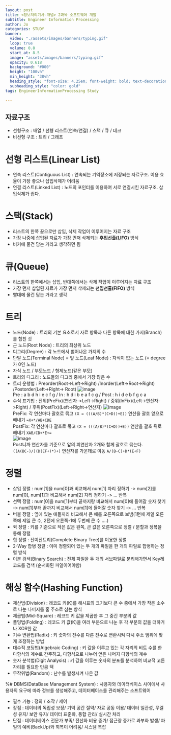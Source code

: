 ```yaml
---
layout: post
title: <정보처리기사-개념> 2과목 소프트웨어 개발
subtitle: Engineer Information Processing
author: Jo
categories: STUDY
banner:
  video: "./assets/images/banners/typing.gif"
  loop: true
  volume: 0.8
  start_at: 8.5
  image: "assets/images/banners/typing.gif"
  opacity: 0.618
  background: "#000"
  height: "100vh"
  min_height: "38vh"
  heading_style: "font-size: 4.25em; font-weight: bold; text-decoration: underline"
  subheading_style: "color: gold"
tags: EngineerInformationProcessing Study

---
```


## 자료구조
- 선형구조 : 배열 / 선형 리스트(연속/연결) / 스택 / 큐 / 데크
- 비선형 구조 : 트리 / 그래프

# 선형 리스트(Linear List)
- 연속 리스트(Contiguous List)
  : 연속되는 기억장소에 저장되는 자료구조. 이용 효율이 가장 좋으나 삽입삭제가 어려움
- 연결 리스트(Linked List)
  : 노드의 포인터를 이용하여 서로 연결시킨 자료구조. 삽입삭제가 쉽다.

# 스택(Stack)
- 리스트의 한쪽 끝으로만 삽입, 삭제 작업이 이루어지는 자료 구조
- 가장 나중에 삽입된 자료가 가장 먼저 삭제되는 <b>후입선출(LIFO)</b> 방식
- 비커에 물건 담는 거라고 생각하면 됨

# 큐(Queue)
- 리스트의 한쪽에서는 삽입, 반대쪽에서는 삭제 작업이 이루어지는 자료 구조
- 가장 먼저 삽입된 자료가 가장 먼저 삭제되는 <b>선입선출(FIFO)</b> 방식
- 빨대에 물건 담는 거라고 생각

# 트리
- 노드(Node) : 트리의 기본 요소로서 자료 항목과 다른 항목에 대한 가지(Branch)를 합친 것
- 근 노드(Root Node) : 트리의 최상위 노드
- 디그리(Degree) : 각 노드에서 뻗어나온 가지의 수
- 단말 노드(Terminal Node) = 잎 노드(Leaf Node) : 자식이 없는 노드 (= degree가 0인 노드)
- 자식 노드 / 부모노드 / 형제노드(같은 부모)
- 트리의 디그리 : 노드들의 디그리 중에서 가장 많은 수
- 트리 운행법 : Preorder(Root->Left->Right) /Inorder(Left->Root->Right) /Postorder(Left->Right-> Root)
  ![image](https://github.com/CheeseYoung/Cheeseyoung.github.io/assets/132384527/d1096650-d1f5-4bf6-b535-08e686bce131) <br>
  Pre : a b d h i e c f g / In : h d i b e a f c g / Post : h i d e b f g c a
- 수식 표기법 : 전위(PreFix)(연산자->Left->Right) / 중위(InFix)(Left->연산자->Right) / 후위(PostFix)(Left->Right->연산자)
  ![image](https://github.com/CheeseYoung/Cheeseyoung.github.io/assets/132384527/64dd6e5a-5168-4718-8d6e-a0c97c7d655c) <br>
  PreFix: 각 연산마다 괄호로 묶고 ``(X = (((A/B)*(C+D))+E))`` 연산을 괄호 앞으로 빼내기 ``=X+*/AB+CDE`` <br>
  PostFix: 각 연산마다 괄호로 묶고 ``(X = (((A/B)*(C+D))+E))`` 연산을 괄호 뒤로 빼내기 ``XAB/CD+*E+=`` <br>
  ![image](https://github.com/CheeseYoung/Cheeseyoung.github.io/assets/132384527/a5aba744-a7e6-4fa8-a998-8f3683c3c464) <br>
  Post니까 연산자를 기준으로 앞의 피연산자 2개와 함께 괄호로 묶는다. ``((A(BC-)/)(D(EF+)*)+)`` 연산자를 가운데로 이동 ``A/(B-C)+D*(E+F)``

# 정렬
- 삽입 정렬 : num[1]을 num[0]과 비교해서 num[1] 자리 정하기 -> num[2]를 num[0], num[1]과 비교해서 num[2] 자리 정하기 -> ... 반복
- 선택 정렬 : num[0]을 num[1]부터 끝까지랑 비교해서 num[0]에 들어갈 숫자 찾기 -> num[1]부터 끝까지 비교해서 num[1]에 들어갈 숫자 찾기 -> ... 반복
- 버블 정렬 : 옆에 있는 애들끼리 비교해서 큰 애를 오른쪽으로 보냄(1턴에 제일 오른쪽에 제일 큰 수, 2턴에 오른쪽-1에 두번째 큰 수 ....)
- 퀵 정렬 : 키를 기준으로 작은 값은 왼쪽, 큰 값은 오른쪽으로 정렬 / 분할과 정복을 통해 정렬
- 힙 정렬 : 전이진트리(Complete Binary Tree)를 이용한 정렬
- 2-Way 합병 정렬 : 이미 정렬되어 있는 두 개의 파일을 한 개의 파일로 합병하는 정렬 방식
- 이분 검색(Binary Search) : 전체 파일을 두 개의 서브파일로 분리해가면서 Key레코드를 검색 (순서화된 파일이어야함)

# 해싱 함수(Hashing Function)
- 제산법(Division) : 레코드 키(K)를 해시표의 크기보다 큰 수 중에서 가장 작은 소수로 나눈 나머지를 홈 주소로 삼는 방식
- 제곱법(Mid-Square) : 레코드 키 값을 제곱한 후 그 중간 부분의 값
- 폴딩법(Folding) : 레코드 키 값(K)을 여러 부분으로 나눈 후 각 부분의 값을 더하거나 XOR한 값
- 기수 변환법(Radix) : 키 숫자의 진수를 다른 진수로 변환시켜 다시 주소 범위에 맞게 조정하는 방법
- 대수적 코딩법(Algebraic Coding) : 키 값을 이루고 있는 각 자리의 비트 수를 한 다항식의 계수로 간주하고, 다항식으로 나누어 얻은 나머지 다항식의 계수
- 숫자 분석법(Digit Analysis) : 키 값을 이루는 숫자의 분포를 분석하여 비교적 고른 자리를 필요한 만큼 택
- 무작위법(Random) : 난수를 발생시켜 나온 값

%# DBMS(DataBase Management System)
: 사용자와 데이터베이스 사이에서 사용자의 요구에 따라 정보를 생성해주고, 데이터베이스를 관리해주는 소프트웨어
- 필수 기능 : 정의 / 조작 / 제어
- 장점 : 데이터의 독립성 보장/ 기억 공간 절약/ 자료 공동 이용/ 데이터 일관성, 무결성 유지/ 보안 유지/ 데이터 표준화, 통합 관리/ 실시간 처리
- 단점 : 데이터베이스 전문가 부족/ 전산화 비용 증가/ 접근량 증가로 과부화 발생/ 파일의 예비(BackUp)와 회복이 어려움/ 시스템 복잡

#



  














